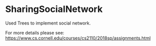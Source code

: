 # SharingSocialNetwork
Used Trees to implement social network.

For more details please see: https://www.cs.cornell.edu/courses/cs2110/2018sp/assignments.html
